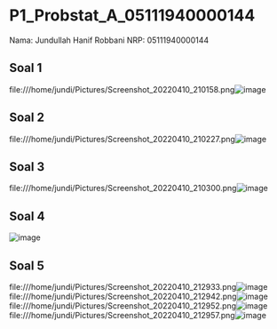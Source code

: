 # P1_Probstat_A_05111940000144

Nama: Jundullah Hanif Robbani
NRP: 05111940000144

## Soal 1
file:///home/jundi/Pictures/Screenshot_20220410_210158.png![image](https://user-images.githubusercontent.com/40772378/162624515-48465b00-22c9-4957-8d2c-617af9d6b57c.png)

## Soal 2
file:///home/jundi/Pictures/Screenshot_20220410_210227.png![image](https://user-images.githubusercontent.com/40772378/162624532-135f88a4-110f-4c43-8003-61b4b4aea4f8.png)

## Soal 3
file:///home/jundi/Pictures/Screenshot_20220410_210300.png![image](https://user-images.githubusercontent.com/40772378/162624551-a2d3f24d-a6ca-4176-98e6-8d6165e1dd7a.png)

## Soal 4
![image](https://user-images.githubusercontent.com/40772378/162624608-a6dd414d-6b86-4a1a-adeb-bbabd287b855.png)


## Soal 5
file:///home/jundi/Pictures/Screenshot_20220410_212933.png![image](https://user-images.githubusercontent.com/40772378/162624559-7afa21e7-c50b-4397-b239-2b81bd624a0e.png)
file:///home/jundi/Pictures/Screenshot_20220410_212942.png![image](https://user-images.githubusercontent.com/40772378/162624565-8bcc9e11-25e3-46bb-a900-583706c2298a.png)
file:///home/jundi/Pictures/Screenshot_20220410_212952.png![image](https://user-images.githubusercontent.com/40772378/162624570-81e89339-44d0-4e11-bd5e-4f1f9320f27d.png)
file:///home/jundi/Pictures/Screenshot_20220410_212957.png![image](https://user-images.githubusercontent.com/40772378/162624572-5df5b15e-f2fd-4d21-95cb-4a33fe527b18.png)
